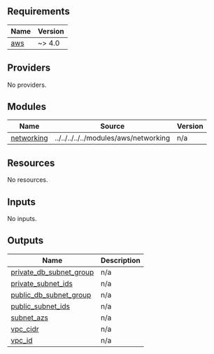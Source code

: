 ## Requirements

| Name | Version |
|------|---------|
| <a name="requirement_aws"></a> [aws](#requirement\_aws) | ~> 4.0 |

## Providers

No providers.

## Modules

| Name | Source | Version |
|------|--------|---------|
| <a name="module_networking"></a> [networking](#module\_networking) | ../../../../../modules/aws/networking | n/a |

## Resources

No resources.

## Inputs

No inputs.

## Outputs

| Name | Description |
|------|-------------|
| <a name="output_private_db_subnet_group"></a> [private\_db\_subnet\_group](#output\_private\_db\_subnet\_group) | n/a |
| <a name="output_private_subnet_ids"></a> [private\_subnet\_ids](#output\_private\_subnet\_ids) | n/a |
| <a name="output_public_db_subnet_group"></a> [public\_db\_subnet\_group](#output\_public\_db\_subnet\_group) | n/a |
| <a name="output_public_subnet_ids"></a> [public\_subnet\_ids](#output\_public\_subnet\_ids) | n/a |
| <a name="output_subnet_azs"></a> [subnet\_azs](#output\_subnet\_azs) | n/a |
| <a name="output_vpc_cidr"></a> [vpc\_cidr](#output\_vpc\_cidr) | n/a |
| <a name="output_vpc_id"></a> [vpc\_id](#output\_vpc\_id) | n/a |
